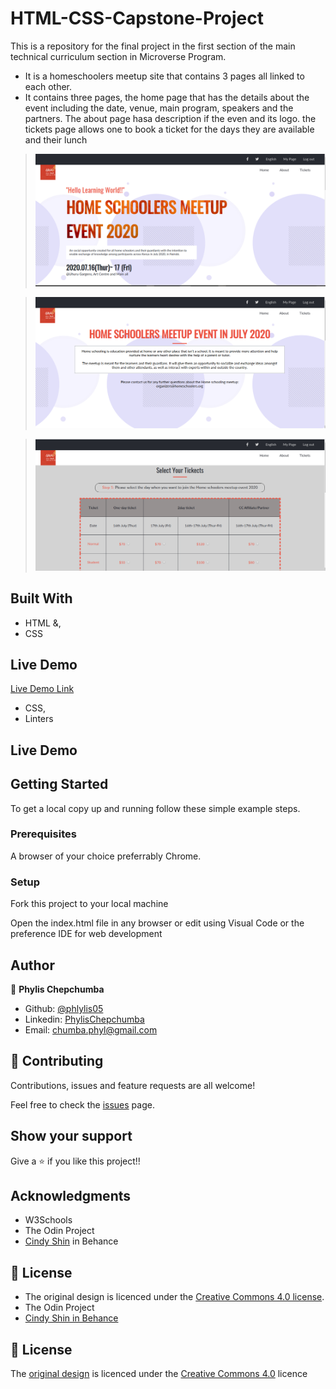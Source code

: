 # HTML-CSS-Capstone-Project
This is a repository for the final project in the first section of the main technical curriculum  section in Microverse Program.
- It is a homeschoolers meetup site that contains 3 pages all linked to each other.
- It contains three pages, the home page that has the details about the event including the date, venue, main program, speakers and the partners. The about page hasa description if the even and its logo. the tickets page allows one to book a ticket for the days they are available and their lunch

> ![screenshot](img/image1.png)


> ![screenshot](img/image2.png)


> ![screenshot](img/image3.png)


## Built With

- HTML &,
- CSS

## Live Demo

[Live Demo Link](https://rawcdn.githack.com/Phylis05/HTML-CSS-Capstone-Project/f44f65ffee1bdc6ae07347482a9a52484a9be30a/index.html)
- CSS,
- Linters

## Live Demo

## Getting Started

To get a local copy up and running follow these simple example steps.

### Prerequisites

A browser of your choice preferrably Chrome.

### Setup

Fork this project to your local machine

Open the index.html file in any browser or edit using Visual Code or the preference IDE for web development


## Author

👤 **Phylis Chepchumba**

- Github: [@phlylis05](https://github.com/phlylis05)
- Linkedin: [PhylisChepchumba](https://linkedin.com/PhylisChepchumba)
- Email: chumba.phyl@gmail.com


## 🤝 Contributing

Contributions, issues and feature requests are all welcome!

Feel free to check the [issues](https://github.com/Phylis05/HTML-CSS-Capstone-Project/issues) page.

## Show your support

Give a ⭐️ if you like this project!!

## Acknowledgments

- W3Schools
- The Odin Project 
- [Cindy Shin](https://www.behance.net/adagio07) in Behance

## 📝 License

- The original design is licenced under the [Creative Commons 4.0 license](https://creativecommons.org/licenses/by-nc/4.0/).
- The Odin Project
- [Cindy Shin in Behance](https://www.behance.net/adagio07)

## 📝 License
The [original design](https://www.behance.net/gallery/29845175/CC-Global-Summit-2015) is licenced under the [Creative Commons 4.0](https://creativecommons.org/licenses/by-nc/4.0/) licence
